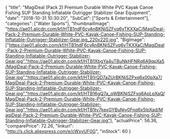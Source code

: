 {
	"title": "MagiDeal (Pack 2) Premium Durable White PVC Kayak Canoe Fishing SUP Standing Inflatable Outrigger Stabilizer Gear Equipment",
	"date": "2018-10-31 10:30:20",
	"SubCat": ["Sports & Entertainment"],
	"categories": ["Water Sports"],
	"thumbnailImage": "https://ae01.alicdn.com/kf/HTB1ndF6cyAnBKNjSZFvq6yTKXXaC/MagiDeal-Pack-2-Premium-Durable-White-PVC-Kayak-Canoe-Fishing-SUP-Standing-Inflatable-Outrigger-Stabilizer-Gear.jpg_220x220.jpg",
	"BigImage": ["https://ae01.alicdn.com/kf/HTB1ndF6cyAnBKNjSZFvq6yTKXXaC/MagiDeal-Pack-2-Premium-Durable-White-PVC-Kayak-Canoe-Fishing-SUP-Standing-Inflatable-Outrigger-Stabilizer-Gear.jpg","https://ae01.alicdn.com/kf/HTB1XbgYa4uTBuNkHFNRq6A9qpXa5/MagiDeal-Pack-2-Premium-Durable-White-PVC-Kayak-Canoe-Fishing-SUP-Standing-Inflatable-Outrigger-Stabilizer-Gear.jpg","https://ae01.alicdn.com/kf/HTB1rQD7aZUrBKNjSZPxq6x00pXa7/MagiDeal-Pack-2-Premium-Durable-White-PVC-Kayak-Canoe-Fishing-SUP-Standing-Inflatable-Outrigger-Stabilizer-Gear.jpg","https://ae01.alicdn.com/kf/HTB16gQ7a_qWBKNjSZFxq6ApLpXaQ/MagiDeal-Pack-2-Premium-Durable-White-PVC-Kayak-Canoe-Fishing-SUP-Standing-Inflatable-Outrigger-Stabilizer-Gear.jpg","https://ae01.alicdn.com/kf/HTB1tv7kexGYBuNjy0Fnq6x5lpXad/MagiDeal-Pack-2-Premium-Durable-White-PVC-Kayak-Canoe-Fishing-SUP-Standing-Inflatable-Outrigger-Stabilizer-Gear.jpg"],
	"actualPrice": 56.36,
	"comparePrice": 72.26,
	"linkurl": "http://s.click.aliexpress.com/e/cWxvUF0G",
	"inStock": 60
}
